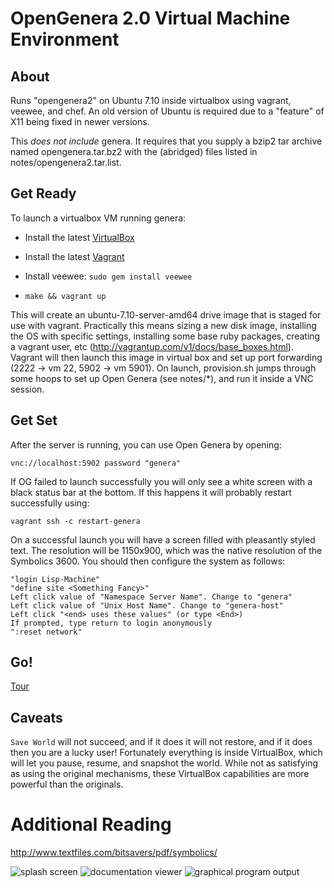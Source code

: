 # OpenGenera 2.0 Virtual Machine Environment

## About

Runs "opengenera2" on Ubuntu 7.10 inside virtualbox using vagrant, veewee, and chef. An old version of Ubuntu is required due to a "feature" of X11 being fixed in newer versions.

This *does not include* genera. It requires that you supply a bzip2 tar archive named opengenera.tar.bz2 with the (abridged) files listed in notes/opengenera2.tar.list.

## Get Ready
To launch a virtualbox VM running genera:

  * Install the latest [VirtualBox](https://www.virtualbox.org/wiki/Downloads)
  * Install the latest [Vagrant](https://www.vagrantup.com/downloads.html)
  * Install veewee: ```sudo gem install veewee```

  * ```make && vagrant up```

This will create an ubuntu-7.10-server-amd64 drive image that is staged for use with vagrant. Practically this means sizing a new disk image, installing the OS with specific settings, installing some base ruby packages, creating a vagrant user, etc (http://vagrantup.com/v1/docs/base_boxes.html). Vagrant will then launch this image in virtual box and set up port forwarding (2222 -> vm 22, 5902 -> vm 5901). On launch, provision.sh jumps through some hoops to set up Open Genera (see notes/*), and run it inside a VNC session.

## Get Set
After the server is running, you can use Open Genera by opening:

    vnc://localhost:5902 password "genera"

If OG failed to launch successfully you will only see a white screen with a black status bar at the bottom. If this happens it will probably restart successfully using:

    vagrant ssh -c restart-genera

On a successful launch you will have a screen filled with pleasantly styled text. The resolution will be 1150x900, which was the native resolution of the Symbolics 3600. You should then configure the system as follows:

    "login Lisp-Machine"
    "define site <Something Fancy>"
    Left click value of "Namespace Server Name". Change to "genera"
    Left click value of "Unix Host Name". Change to "genera-host"
    Left click "<end> uses these values" (or type <End>)
    If prompted, type return to login anonymously
    ":reset network"
    
## Go!

[Tour](TOUR.md)

## Caveats

```Save World``` will not succeed, and if it does it will not restore, and if it does then you are a lucky user! Fortunately everything is inside VirtualBox, which will let you pause, resume, and snapshot the world. While not as satisfying as using the original mechanisms, these VirtualBox capabilities are more powerful than the originals.

# Additional Reading

http://www.textfiles.com/bitsavers/pdf/symbolics/

![splash screen](https://github.com/ynniv/opengenera/raw/master/screenshots/splash%20screen.png)
![documentation viewer](https://github.com/ynniv/opengenera/raw/master/screenshots/document%20examiner.png) 
![graphical program output](https://github.com/ynniv/opengenera/raw/master/screenshots/sample%20program.png)
